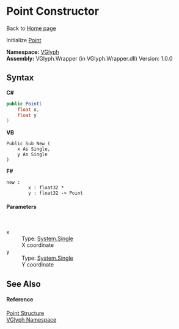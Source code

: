# Point Constructor 
Back to <a href="Home.md">Home page</a> 

Initialize <a href="T_VGlyph_Point.md">Point</a>

**Namespace:**&nbsp;<a href="N_VGlyph.md">VGlyph</a><br />**Assembly:**&nbsp;VGlyph.Wrapper (in VGlyph.Wrapper.dll) Version: 1.0.0

## Syntax

**C#**<br />
``` C#
public Point(
	float x,
	float y
)
```

**VB**<br />
``` VB
Public Sub New ( 
	x As Single,
	y As Single
)
```

**F#**<br />
``` F#
new : 
        x : float32 * 
        y : float32 -> Point
```


#### Parameters
&nbsp;<dl><dt>x</dt><dd>Type: <a href="http://msdn2.microsoft.com/en-us/library/3www918f" target="_blank">System.Single</a><br />X coordinate</dd><dt>y</dt><dd>Type: <a href="http://msdn2.microsoft.com/en-us/library/3www918f" target="_blank">System.Single</a><br />Y coordinate</dd></dl>

## See Also


#### Reference
<a href="T_VGlyph_Point.md">Point Structure</a><br /><a href="N_VGlyph.md">VGlyph Namespace</a><br />